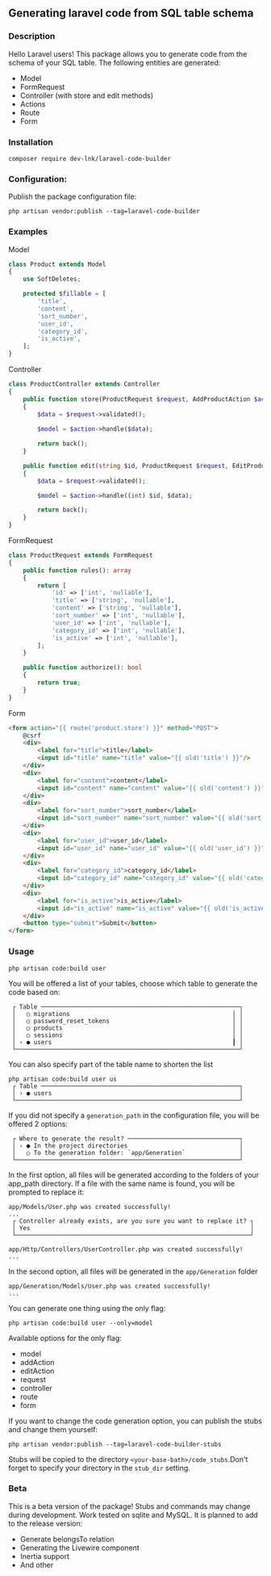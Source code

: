 ## Generating laravel code from SQL table schema

### Description
Hello Laravel users!
This package allows you to generate code from the schema of your SQL table. The following entities are generated:
- Model
- FormRequest
- Controller (with store and edit methods)
- Actions
- Route
- Form
### Installation
```shell
composer require dev-lnk/laravel-code-builder
```
### Configuration:
Publish the package configuration file:
```shell
php artisan vendor:publish --tag=laravel-code-builder
```
### Examples
Model
```php
class Product extends Model
{
    use SoftDeletes;

    protected $fillable = [
        'title',
        'content',
        'sort_number',
        'user_id',
        'category_id',
        'is_active',
    ];
}
```
Controller
```php
class ProductController extends Controller
{
    public function store(ProductRequest $request, AddProductAction $action): RedirectResponse
    {
        $data = $request->validated();
        
        $model = $action->handle($data);

        return back();
    }

    public function edit(string $id, ProductRequest $request, EditProductAction $action): RedirectResponse
    {
        $data = $request->validated();

        $model = $action->handle((int) $id, $data);

        return back();
    }
}
```
FormRequest
```php
class ProductRequest extends FormRequest
{
    public function rules(): array
    {
        return [
            'id' => ['int', 'nullable'],
            'title' => ['string', 'nullable'],
            'content' => ['string', 'nullable'],
            'sort_number' => ['int', 'nullable'],
            'user_id' => ['int', 'nullable'],
            'category_id' => ['int', 'nullable'],
            'is_active' => ['int', 'nullable'],
        ];
    }

    public function authorize(): bool
    {
        return true;
    }
}
```
Form
```html
<form action="{{ route('product.store') }}" method="POST">
    @csrf
    <div>
        <label for="title">title</label>
        <input id="title" name="title" value="{{ old('title') }}"/>
    </div>
    <div>
        <label for="content">content</label>
        <input id="content" name="content" value="{{ old('content') }}"/>
    </div>
    <div>
        <label for="sort_number">sort_number</label>
        <input id="sort_number" name="sort_number" value="{{ old('sort_number') }}" type="number"/>
    </div>
    <div>
        <label for="user_id">user_id</label>
        <input id="user_id" name="user_id" value="{{ old('user_id') }}" type="number"/>
    </div>
    <div>
        <label for="category_id">category_id</label>
        <input id="category_id" name="category_id" value="{{ old('category_id') }}" type="number"/>
    </div>
    <div>
        <label for="is_active">is_active</label>
        <input id="is_active" name="is_active" value="{{ old('is_active') }}" type="number"/>
    </div>
    <button type="submit">Submit</button>
</form>
```
### Usage
```shell
php artisan code:build user
```
You will be offered a list of your tables, choose which table to generate the code based on:
```shell
 ┌ Table ───────────────────────────────────────────────────────┐
 │   ○ migrations                                             │ │
 │   ○ password_reset_tokens                                  │ │
 │   ○ products                                               │ │
 │   ○ sessions                                               │ │
 │ › ● users                                                  ┃ │
 └──────────────────────────────────────────────────────────────┘
```
You can also specify part of the table name to shorten the list
```shell
php artisan code:build user us
 ┌ Table ───────────────────────────────────────────────────────┐
 │ › ● users                                                    │
 └──────────────────────────────────────────────────────────────┘
```
If you did not specify a `generation_path` in the configuration file, you will be offered 2 options:
```shell
 ┌ Where to generate the result? ───────────────────────────────┐
 │ › ● In the project directories                               │
 │   ○ To the generation folder: `app/Generation`               │
 └──────────────────────────────────────────────────────────────┘
```
In the first option, all files will be generated according to the folders of your app_path directory. If a file with the same name is found, you will be prompted to replace it:
```shell
app/Models/User.php was created successfully!
...
 ┌ Controller already exists, are you sure you want to replace it? ┐
 │ Yes                                                             │
 └─────────────────────────────────────────────────────────────────┘

app/Http/Controllers/UserController.php was created successfully!
...
```
In the second option, all files will be generated in the `app/Generation` folder
```shell
app/Generation/Models/User.php was created successfully!
...
```
You can generate one thing using the only flag:
```shell
php artisan code:build user --only=model
```
Available options for the only flag:
- model
- addAction
- editAction
- request
- controller
- route
- form

If you want to change the code generation option, you can publish the stubs and change them yourself:
```shell
php artisan vendor:publish --tag=laravel-code-builder-stubs
```
Stubs will be copied to the directory `<your-base-bath>/code_stubs`.Don't forget to specify your directory in the `stub_dir` setting.

 ### Beta
This is a beta version of the package! Stubs and commands may change during development. Work tested on sqlite and MySQL. It is planned to add to the release version:
- Generate belongsTo relation
- Generating the Livewire component
- Inertia support
- And other